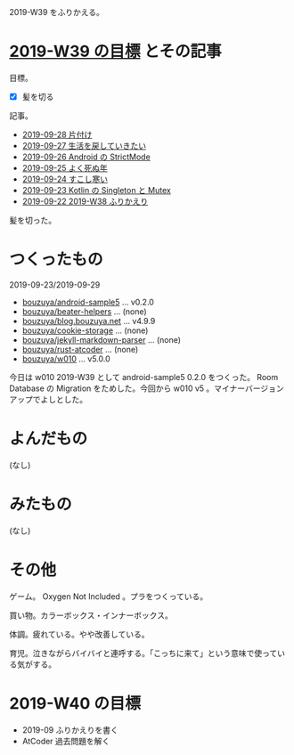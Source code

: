 2019-W39 をふりかえる。

# [2019-W39 の目標][2019-09-22] とその記事

目標。

- [x] 髪を切る

記事。

- [2019-09-28 片付け][2019-09-28]
- [2019-09-27 生活を戻していきたい][2019-09-27]
- [2019-09-26 Android の StrictMode][2019-09-26]
- [2019-09-25 よく死ぬ年][2019-09-25]
- [2019-09-24 すこし寒い][2019-09-24]
- [2019-09-23 Kotlin の Singleton と Mutex][2019-09-23]
- [2019-09-22 2019-W38 ふりかえり][2019-09-22]

髪を切った。

# つくったもの

2019-09-23/2019-09-29

- [bouzuya/android-sample5][] ... v0.2.0
- [bouzuya/beater-helpers][] ... (none)
- [bouzuya/blog.bouzuya.net][] ... v4.9.9
- [bouzuya/cookie-storage][] ... (none)
- [bouzuya/jekyll-markdown-parser][] ... (none)
- [bouzuya/rust-atcoder][] ... (none)
- [bouzuya/w010][] ... v5.0.0

今日は w010 2019-W39 として android-sample5 0.2.0 をつくった。 Room Database の Migration をためした。今回から w010 v5 。マイナーバージョンアップでよしとした。

# よんだもの

(なし)

# みたもの

(なし)

# その他

ゲーム。 Oxygen Not Included 。プラをつくっている。

買い物。カラーボックス・インナーボックス。

体調。疲れている。やや改善している。

育児。泣きながらバイバイと連呼する。「こっちに来て」という意味で使っている気がする。

# 2019-W40 の目標

- 2019-09 ふりかえりを書く
- AtCoder 過去問題を解く

[2019-09-22]: https://blog.bouzuya.net/2019/09/22/
[2019-09-23]: https://blog.bouzuya.net/2019/09/23/
[2019-09-24]: https://blog.bouzuya.net/2019/09/24/
[2019-09-25]: https://blog.bouzuya.net/2019/09/25/
[2019-09-26]: https://blog.bouzuya.net/2019/09/26/
[2019-09-27]: https://blog.bouzuya.net/2019/09/27/
[2019-09-28]: https://blog.bouzuya.net/2019/09/28/
[bouzuya/android-sample5]: https://github.com/bouzuya/android-sample5
[bouzuya/beater-helpers]: https://github.com/bouzuya/beater-helpers
[bouzuya/blog.bouzuya.net]: https://github.com/bouzuya/blog.bouzuya.net
[bouzuya/cookie-storage]: https://github.com/bouzuya/cookie-storage
[bouzuya/jekyll-markdown-parser]: https://github.com/bouzuya/jekyll-markdown-parser
[bouzuya/rust-atcoder]: https://github.com/bouzuya/rust-atcoder
[bouzuya/w010]: https://github.com/bouzuya/w010

